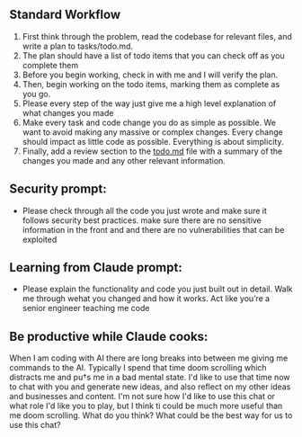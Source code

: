 ## Standard Workflow
1. First think through the problem, read the codebase for relevant files, and write a plan to tasks/todo.md.
2. The plan should have a list of todo items that you can check off as you complete them
3. Before you begin working, check in with me and I will verify the plan.
4. Then, begin working on the todo items, marking them as complete as you go.
5. Please every step of the way just give me a high level explanation of what changes you made
6. Make every task and code change you do as simple as possible. We want to avoid making any massive or complex changes. Every change should impact as little code as possible. Everything is about simplicity.
7. Finally, add a review section to the [todo.md](http://todo.md/) file with a summary of the changes you made and any other relevant information.


## Security prompt:
- Please check through all the code you just wrote and make sure it follows security best practices. make sure there are no sensitive information in the front and and there are no vulnerabilities that can be exploited

## Learning from Claude prompt:
- Please explain the functionality and code you just built out in detail. Walk me through wehat you changed and how it works. Act like you’re a senior engineer teaching me code

## Be productive while Claude cooks:
When I am coding with AI there are long breaks into between me giving me commands to the AI. Typically I spend that time doom scrolling which distracts me and pu†s me in a bad mental state. I'd like to use that time now to chat with you and generate new ideas, and also reflect on my other ideas and businesses and content. I'm not sure how I'd like to use this chat or what role I'd like you to play, but I think ti could be much more useful than me doom scrolling. What do you think? What could be the best way for us to use this chat?